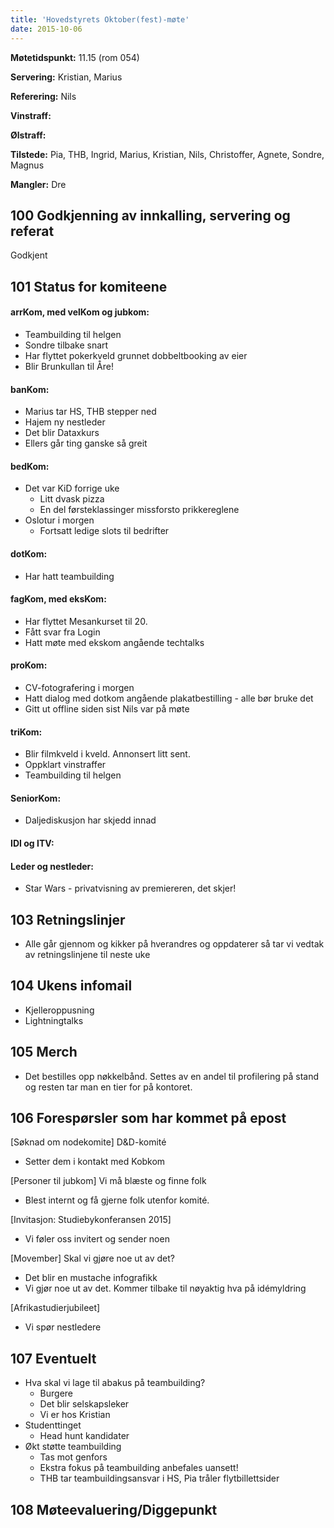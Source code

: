 ```yaml
---
title: 'Hovedstyrets Oktober(fest)-møte'
date: 2015-10-06
---
```


**Møtetidspunkt:** 11.15 (rom 054)

**Servering:** Kristian, Marius

**Referering:**  Nils

**Vinstraff:** 

**Ølstraff:** 

**Tilstede:** Pia, THB, Ingrid, Marius, Kristian, Nils, Christoffer, Agnete, Sondre, Magnus

**Mangler:** Dre

## 100 Godkjenning av innkalling, servering og referat  
Godkjent

## 101 Status for komiteene  

#### arrKom, med velKom og jubkom: 

* Teambuilding til helgen
* Sondre tilbake snart
* Har flyttet pokerkveld grunnet dobbeltbooking av eier
* Blir Brunkullan til Åre!

#### banKom:  

* Marius tar HS, THB stepper ned
* Hajem ny nestleder
* Det blir Dataxkurs
* Ellers går ting ganske så greit

#### bedKom: 

* Det var KiD forrige uke
    * Litt dvask pizza
    * En del førsteklassinger missforsto prikkereglene
* Oslotur i morgen
    * Fortsatt ledige slots til bedrifter

#### dotKom:

* Har hatt teambuilding

#### fagKom, med eksKom:

* Har flyttet Mesankurset til 20.
* Fått svar fra Login
* Hatt møte med ekskom angående techtalks

#### proKom:  

* CV-fotografering i morgen
* Hatt dialog med dotkom angående plakatbestilling - alle bør bruke det
* Gitt ut offline siden sist Nils var på møte

#### triKom:

* Blir filmkveld i kveld. Annonsert litt sent. 
* Oppklart vinstraffer
* Teambuilding til helgen

#### SeniorKom:

* Daljediskusjon har skjedd innad

#### IDI og ITV:


#### Leder og nestleder:  

* Star Wars - privatvisning av premiereren, det skjer! 

## 103 Retningslinjer

* Alle går gjennom og kikker på hverandres og oppdaterer så tar vi vedtak av retningslinjene til neste uke

## 104 Ukens infomail

* Kjelleroppusning
* Lightningtalks

## 105 Merch

* Det bestilles opp nøkkelbånd. Settes av en andel til profilering på stand og resten tar man en tier for på kontoret. 

## 106 Forespørsler som har kommet på epost  

[Søknad om nodekomite] D&D-komité 

* Setter dem i kontakt med Kobkom

[Personer til jubkom] Vi må blæste og finne folk 

* Blest internt og få gjerne folk utenfor komité. 

[Invitasjon: Studiebykonferansen 2015]

* Vi føler oss invitert og sender noen

[Movember] Skal vi gjøre noe ut av det? 

* Det blir en mustache infografikk
* Vi gjør noe ut av det. Kommer tilbake til nøyaktig hva på idémyldring

[Afrikastudierjubileet]

* Vi spør nestledere

## 107 Eventuelt 

* Hva skal vi lage til abakus på teambuilding? 
    * Burgere
    * Det blir selskapsleker 
    * Vi er hos Kristian
* Studenttinget
    * Head hunt kandidater
* Økt støtte teambuilding
    * Tas mot genfors
    * Ekstra fokus på teambuilding anbefales uansett! 
    * THB tar teambuildingsansvar i HS, Pia tråler flytbillettsider



## 108 Møteevaluering/Diggepunkt
